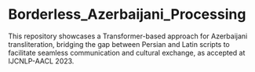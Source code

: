# Borderless_Azerbaijani_Processing
This repository showcases a Transformer-based approach for Azerbaijani transliteration, bridging the gap between Persian and Latin scripts to facilitate seamless communication and cultural exchange, as accepted at IJCNLP-AACL 2023.
